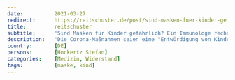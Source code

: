 ```yaml
---
date:          2021-03-27
redirect:      https://reitschuster.de/post/sind-masken-fuer-kinder-gefaehrlich-ein-immunologe-rechnet-ab/
title:         reitschuster
subtitle:      'Sind Masken für Kinder gefährlich? Ein Immunologe rechnet ab'
description:   'Die Corona-Maßnahmen seien eine "Entwürdigung von Kindern und Jugendlichen" mit weit reichenden körperlichen und seelischen Folgen für die junge Generation, mahnt der Immunologe Stefan Hockertz in seinem neuen Buch. INTERVIEW.'
country:       [DE]
persons:       [Hockertz Stefan]
categories:    [Medizin, Widerstand]
tags:          [maske, kind]
---
```

